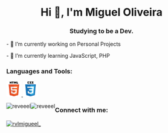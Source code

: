 <h1 align="center">Hi 👋, I'm Miguel Oliveira</h1>
<h3 align="center">Studying to be a Dev.</h3>

<p> - 🔭 I’m currently working on Personal Projects </p>
- 🌱 I’m currently learning JavaScript, PHP

<h3 align="left">Languages and Tools:</h3>
<p align="left"> <a href="https://www.w3.org/html/" target="_blank" rel="noreferrer"> <img src="https://raw.githubusercontent.com/devicons/devicon/master/icons/html5/html5-original-wordmark.svg" alt="html5" width="40" height="40"/> </a> <a href="https://www.w3schools.com/css/" target="_blank" rel="noreferrer"> <img src="https://raw.githubusercontent.com/devicons/devicon/master/icons/css3/css3-original-wordmark.svg" alt="css3" width="40" height="40"/> </a>  </p>

<p><img align="left" src="https://github-readme-stats.vercel.app/api?username=reveeel&theme=shadow_red&show_icons=true" alt="reveeel" /></p>

<p><img align="left" src="https://github-readme-stats.vercel.app/api/top-langs?username=reveeel&theme=shadow_red&show_icons=true&locale=en&layout=compact" alt="reveeel" /></p>

<p>
<h3 align="left">Connect with me:</h3>
<p align="left">
<a href="https://instagram.com/rvlmigueel_" target="blank"><img align="center" src="https://raw.githubusercontent.com/rahuldkjain/github-profile-readme-generator/master/src/images/icons/Social/instagram.svg" alt="rvlmigueel_" height="30" width="40" /></a>
</p>
</p>
